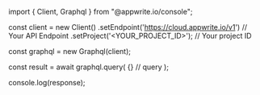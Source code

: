 import { Client, Graphql } from "@appwrite.io/console";

const client = new Client()
    .setEndpoint('https://cloud.appwrite.io/v1') // Your API Endpoint
    .setProject('&lt;YOUR_PROJECT_ID&gt;'); // Your project ID

const graphql = new Graphql(client);

const result = await graphql.query(
    {} // query
);

console.log(response);
